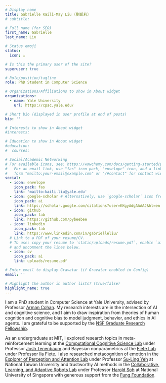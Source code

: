 ```yaml
---
# Display name
title: Gabrielle Kaili-May Liu (劉凱莉)
# subtitle: 

# Full name (for SEO)
first_name: Gabrielle
last_name: Liu

# Status emoji
status:
  icon: ☕️

# Is this the primary user of the site?
superuser: true

# Role/position/tagline
role: PhD Student in Computer Science

# Organizations/Affiliations to show in About widget
organizations:
  - name: Yale University
    url: https://cpsc.yale.edu/

# Short bio (displayed in user profile at end of posts)
bio: ''

# Interests to show in About widget
#interests:

# Education to show in About widget
#education:
#  courses:

# Social/Academic Networking
# For available icons, see: https://wowchemy.com/docs/getting-started/page-builder/#icons
#   For an email link, use "fas" icon pack, "envelope" icon, and a link in the
#   form "mailto:your-email@example.com" or "/#contact" for contact widget.
social:
  - icon: envelope
    icon_pack: fas
    link: 'mailto:kaili.liu@yale.edu'
  - icon: google-scholar # Alternatively, use `google-scholar` icon from `ai` icon pack
    icon_pack: ai
    link: https://scholar.google.com/citations?user=KKgyAdgAAAAJ&hl=en
  - icon: github
    icon_pack: fab
    link: https://github.com/pybeebee
  - icon: linkedin
    icon_pack: fab
    link: https://www.linkedin.com/in/gabrielleliu/
  # Link to a PDF of your resume/CV.
  # To use: copy your resume to `static/uploads/resume.pdf`, enable `ai` icons in `params.yaml`,
  # and uncomment the lines below.
  - icon: cv
    icon_pack: ai
    link: uploads/resume.pdf

# Enter email to display Gravatar (if Gravatar enabled in Config)
email: ''

# Highlight the author in author lists? (true/false)
highlight_name: true
---
```

I am a PhD student in Computer Science at Yale University, advised by Professor [Arman Cohan](http://armancohan.com/). My research interests are in the intersection of AI and cognitive science, and I aim to draw inspiration from theories of human cognition and cognitive bias to model judgment, behavior, and ethics in AI agents. I am grateful to be supported by the [NSF Graduate Research Fellowship](https://www.nsfgrfp.org/).

As an undergraduate at MIT, I explored research topics in meta-reinforcement learning at the [Computational Cognitive Science Lab](https://cocosci.mit.edu/) under Professor [Josh Tenenbaum](http://web.mit.edu/cocosci/josh.html) and Bayesian nonparametrics at the [Fiete Lab](https://fietelab.mit.edu/) under Professor [Ila Fiete](https://mcgovern.mit.edu/profile/ila-fiete/). I also researched metacognition of emotion in the [Explorer of Perception and Attention Lab](http://epa.psy.ntu.edu.tw/) under Professor [Su-Ling Yeh](http://epa.psy.ntu.edu.tw/SuLingYeh_eng.html) at National Taiwan University and trustworthy AI methods in the [Collaborative, Learning, and Adaptive Robots Lab](https://clear-nus.github.io/) under Professor [Harold Soh](https://haroldsoh.com/) at National University of Singapore with generous support from the [Fung Foundation](https://www.fungfoundation.org/).